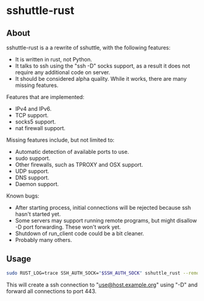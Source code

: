 # sshuttle-rust

## About

sshuttle-rust is a a rewrite of sshuttle, with the following features:

* It is written in rust, not Python.
* It talks to ssh using the "ssh -D" socks support, as a result it does not require any additional code on server.
* It should be considered alpha quality. While it works, there are many missing features.

Features that are implemented:

* IPv4 and IPv6.
* TCP support.
* socks5 support.
* nat firewall support.

Missing features include, but not limited to:

* Automatic detection of available ports to use.
* sudo support.
* Other firewalls, such as TPROXY and OSX support.
* UDP support.
* DNS support.
* Daemon support.

Known bugs:

* After starting process, initial connections will be rejected because ssh hasn't started yet.
* Some servers may support running remote programs, but might disallow -D port forwarding. These won't work yet.
* Shutdown of run_client code could be a bit cleaner.
* Probably many others.

## Usage

```sh
sudo RUST_LOG=trace SSH_AUTH_SOCK="$SSH_AUTH_SOCK" sshuttle_rust --remote user@host.example.org --listen 127.0.0.1:1021  --listen '[::1]:1022' 0.0.0.0/0:443 '[::/0]:443'
```

This will create a ssh connection to "use@host.example.org" using "-D" and forward all connections to port 443.

